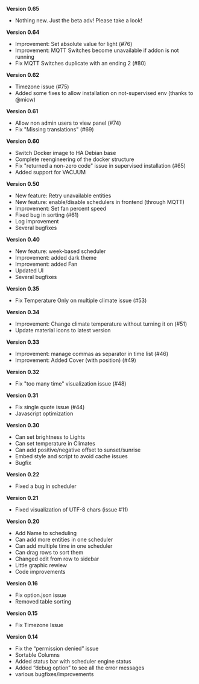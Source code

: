 **Version 0.65**
- Nothing new. Just the beta adv! Please take a look!

**Version 0.64**
- Improvement: Set absolute value for light (#76)
- Improvement: MQTT Switches become unavailable if addon is not running
- Fix MQTT Switches duplicate with an ending 2 (#80)

**Version 0.62**
- Timezone issue (#75)
- Added some fixes to allow installation on not-supervised env (thanks to @micw)

**Version 0.61**
- Allow non admin users to view panel (#74)
- Fix "Missing translations" (#69)

**Version 0.60**
- Switch Docker image to HA Debian base
- Complete reengineering of the docker structure
- Fix "returned a non-zero code" issue in supervised installation (#65)
- Added support for VACUUM

**Version 0.50**
- New feature: Retry unavailable entities
- New feature: enable/disable schedulers in frontend (through MQTT)
- Improvement: Set fan percent speed
- Fixed bug in sorting (#61)
- Log improvement
- Several bugfixes

**Version 0.40**
- New feature: week-based scheduler
- Improvement: added dark theme
- Improvement: added Fan
- Updated UI
- Several bugfixes

**Version 0.35**
- Fix Temperature Only on multiple climate issue (#53)

**Version 0.34**
- Improvement: Change climate temperature without turning it on (#51)
- Update material icons to latest version 

**Version 0.33**
- Improvement: manage commas as separator in time list (#46)
- Improvement: Added Cover (with position) (#49)

**Version 0.32**
- Fix "too many time" visualization issue (#48)

**Version 0.31**
- Fix single quote issue (#44)
- Javascript optimization

**Version 0.30**
- Can set brightness to Lights
- Can set temperature in Climates
- Can add positive/negative offset to sunset/sunrise
- Embed style and script to avoid cache issues
- Bugfix

**Version 0.22**
- Fixed a bug in scheduler

**Version 0.21**
- Fixed visualization of UTF-8 chars (issue #11)

**Version 0.20**
- Add Name to scheduling
- Can add more entities in one scheduler
- Can add multiple time in one scheduler
- Can drag rows to sort them
- Changed edit from row to sidebar
- Little graphic rewiew
- Code improvements

**Version 0.16**
- Fix option.json issue
- Removed table sorting

**Version 0.15**
- Fix Timezone Issue

**Version 0.14**
- Fix the “permission denied” issue
- Sortable Columns
- Added status bar with scheduler engine status
- Added “debug option” to see all the error messages
- various bugfixes/improvements
